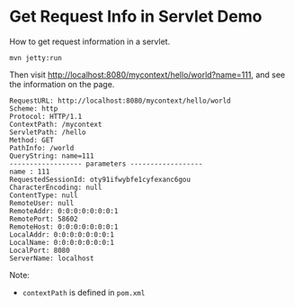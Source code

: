 Get Request Info in Servlet Demo
===============================

How to get request information in a servlet.

```
mvn jetty:run
```

Then visit <http://localhost:8080/mycontext/hello/world?name=111>, and see the information on the page.

```
RequestURL: http://localhost:8080/mycontext/hello/world
Scheme: http
Protocol: HTTP/1.1
ContextPath: /mycontext
ServletPath: /hello
Method: GET
PathInfo: /world
QueryString: name=111
------------------ parameters ------------------
name : 111
RequestedSessionId: oty91ifwybfe1cyfexanc6gou
CharacterEncoding: null
ContentType: null
RemoteUser: null
RemoteAddr: 0:0:0:0:0:0:0:1
RemotePort: 58602
RemoteHost: 0:0:0:0:0:0:0:1
LocalAddr: 0:0:0:0:0:0:0:1
LocalName: 0:0:0:0:0:0:0:1
LocalPort: 8080
ServerName: localhost
```

Note:
- `contextPath` is defined in `pom.xml`


